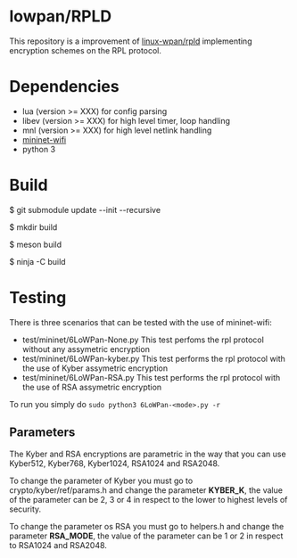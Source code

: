 # lowpan/RPLD

This repository is a improvement of [linux-wpan/rpld](https://github.com/linux-wpan/rpld) implementing encryption schemes on the RPL protocol.

# Dependencies

- lua (version >= XXX) for config parsing
- libev (version >= XXX) for high level timer, loop handling
- mnl (version >= XXX) for high level netlink handling
- [mininet-wifi](https://github.com/intrig-unicamp/mininet-wifi)
- python 3

# Build

$ git submodule update --init --recursive

$ mkdir build

$ meson build

$ ninja -C build

# Testing

There is three scenarios that can be tested with the use of mininet-wifi:

- test/mininet/6LoWPan-None.py
  This test perfoms the rpl protocol without any assymetric encryption
- test/mininet/6LoWPan-kyber.py
  This test performs the rpl protocol with the use of Kyber assymetric encryption
- test/mininet/6LoWPan-RSA.py
  This test performs the rpl protocol with the use of RSA assymetric encryption

To run you simply do ```sudo python3 6LoWPan-<mode>.py -r```

## Parameters

The Kyber and RSA encryptions are parametric in the way that you can use Kyber512, Kyber768, Kyber1024, RSA1024 and RSA2048.

To change the parameter of Kyber you must go to crypto/kyber/ref/params.h and change the parameter **KYBER_K**, the value of the parameter can be 2, 3 or 4 in respect to the lower to highest levels of security.

To change the parameter os RSA you must go to helpers.h and change the parameter **RSA_MODE**, the value of the parameter can be 1 or 2 in respect to RSA1024 and RSA2048.
